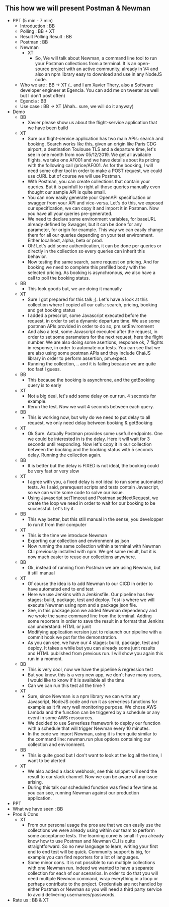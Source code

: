 This how we will present Postman & Newman
-----------------------------------------

- PPT (5 min - 7 min)
  - Introduction : BB
  - Polling : BB + XT
  - Result Polling Result : BB
  - Postman : BB
  - Newman 
    - XT
      - So, We will talk about Newman, a command line tool to run your Postman collections from a terminal. It is an open-source project with an active community, already in V4 and also an npm library easy to download and use in any NodeJS code.
  - Who we are : BB -> XT (.. and I am Xavier Thery, also a Software developer engineer at Egencia. You can add me on tweeter as well but I don't post often)
  - Egencia : BB
  - Use case : BB -> XT  (Ahah.. sure, we will do it anyway)
- Demo 
  - BB
    - Xavier please show us about the flight-service application that we have been build
  - XT  
    - Sure our flight-service application has two main APIs: search and booking. Search works like this, given an origin like Paris CDG airport, a destination Toulouse TLS and a departure time, let's see in one month from now 05/12/2019. We get all available flights. we take one AF001 and we have details about its pricing with the following call /price/AF001. As for the booking, I will need some other tool in order to make a POST request, we could use cURL but of course we will use Postman.
    - With Postman, you can create collections that contain your queries. But it is painfull to right all those queries manually even thought our sample API is quite small.
    - You can now easily generate your OpenAPI specification or swagger from your API and vice-versa. Let's do this, we exposed our specification, we can copy it and import it in Postman. Now you have all your queries pre-generated.
    - We need to declare some environment variables, for baseURL already defined by Swagger, but it can be done for any parameter, for origin for example. This way we can easily change them for all our queries depending on your test environment. Either localhost, alpha, beta or prod.
    - Oh! Let's add some authentication, it can be done per queries or directly in the collection so every queries can inherit this behavior. 
    - Now testing the same search, same request on pricing. And for booking we need to complete this prefilled body with the selected pricing. As booking is asynchronous, we also have a call to poll the booking status.
  - BB
    - This look goods but, we are doing it manually
  - XT  
    - Sure I got prepared for this talk ;). Let's have a look at this collection where I copied all our calls: search, pricing, booking and get booking status
    - I added a prescript, some Javascript executed before the request, in order to set a dynamic departure time. We use some postman APIs provided in order to do so, pm.setEnvironment
    - And also a test, some Javascript executed after the request, in order to set some parameters for the next request, here the flight number. We are also doing some asertions, response ok, 7 flights in response, in order to automate our tests. You can see that we are also using some postman APIs and they include ChaiJS library in order to perform assertion, pm.expect.
    - Running the collection, .. and it is failing because we are quite too fast I guess.
  - BB  
    - This because the booking is asynchrone, and the getBooking query is to early
  - XT  
    - Not a big deal, let's add some delay on our run. 4 seconds for example.
    - Rerun the test. Now we wait 4 seconds between each query.
  - BB  
    - This is working now, but why do we need to put delay to all request, we only need delay between booking & getBooking
  - XT  
    - Ok Sure. Actually Postman provides some usefull endpoints. One we could be interested in is the delay. Here it will wait for 3 seconds until responding. Now let's copy it in our collection between the booking and the booking status with 5 seconds delay. Running the collection again.
  - BB  
    - It is better but the delay is FIXED is not ideal, the booking could be very fast or very slow
  - XT  
    - I agree with you, a fixed delay is not ideal to run some automated tests. As I said, prerequest scripts and tests contain Javascript, so we can write some code to solve our issue.
    - Using Javascript setTimeout and Postman.setNextRequest, we create the loop we need in order to wait for our booking to be successful. Let's try it.
  - BB  
    - This way better, but this still manual in the sense, you developper to run it from their computer
  - XT  
    - This is the time we introduce Newman
    - Exporting our collection and environment as json
    - Now running the same collection within a terminal with Newman CLI previously installed with npm. We get same result, but it is now much easier to reuse our collections anywhere.
  - BB  
    - Ok, instead of running from Postman we are using Newman, but it still manual
  - XT
    - Of course the idea is to add Newman to our CICD in order to have automated end to end test
    - Here we use Jenkins with a Jenkinsfile. Our pipeline has few stages: build, package, test and deploy. Test is where we will execute Newman using npm and a package json file.
    - See, in this package.json we added Newman dependency and we wrote the same command line from the terminal. Adding some reporters in order to save the result in a format that Jenkins can understand: HTML or junit
    - Modifying application version just to relaunch our pipeline with a commit hook we put for the demonstration.
    - As you can see, we have our 4 stages: build, package, test and deploy. It takes a while but you can already some junit results and HTML published from previous run. I will show you again this run in a moment.
  - BB  
    - This is very cool, now we have the pipeline & regression test
    - But you know, this is a very new app, we don't have many users, I would like to know if it is available all the time
    - Can we can run this test all the time ?        
  - XT  
    - Sure, since Newman is a npm library we can write any Javascript, NodeJS code and run it as serverless functions for example as it fit very well monitoring purpose. We chose AWS Lambda and the function can be triggered by a schedule or any event in some AWS ressources. 
    - We decided to use Serverless framework to deploy our function with a schedule that will trigger Newman every 10 minutes.
    - In the code we import Newman, using it is then quite similar to the command line: newman.run plus options containing our collection and environment.
  - BB  
    - This is quite good but I don't want to look at the log all the time, I want to be alerted
  - XT 
    - We also added a slack webhook, see this snippet will send the result to our slack channel. Now we can be aware of any issue arising.
    - During this talk our scheduled function was fired a few time as you can see, running Newman against our production application.
 - PPT
  - What we have seen : BB
  - Pros & Cons 
    - XT 
      - From our personal usage the pros are that we can easily use the collections we were already using within our team to perform some acceptance tests. The learning curve is small if you already know how to use Postman and Newman CLI is quite straightforward. So no new language to learn, writing your first end to end test will be quick. Community support is big, for example you can find reporters for a lot of languages.
      - Some minor cons. It is not possible to run multiple collections with one Newman run. Indeed we wanted to have a separate collection for each of our scenarios. In order to do that you will need multiple Newman command, wrap everything in a loop or perhaps contribute to the project. Credentials are not handled by either Postman or Newman so you will need a third party service to avoid delivering usernames/passwords.
  - Rate us : BB & XT
      
